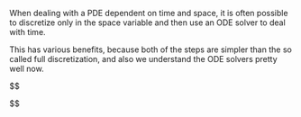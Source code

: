 When dealing with a PDE dependent on time and space, it is often possible to discretize only in the space variable and then use an ODE solver to deal with time.

This has various benefits, because both of the steps are simpler than the so called full discretization, and also we understand the ODE solvers pretty well now. 

$$

$$